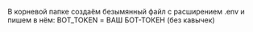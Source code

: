 В корневой папке создаём безымянный файл с расширением .env и пишем в нём:
    BOT_TOKEN = ВАШ БОТ-ТОКЕН (без кавычек)